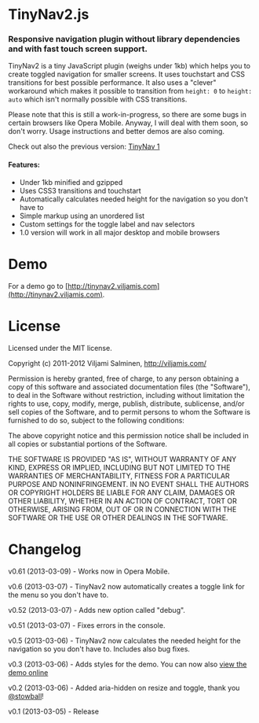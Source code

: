 # TinyNav2.js
### Responsive navigation plugin without library dependencies and with fast touch screen support.

TinyNav2 is a tiny JavaScript plugin (weighs under 1kb) which helps you to create toggled navigation for smaller screens. It uses touchstart and CSS transitions for best possible performance. It also uses a "clever" workaround which makes it possible to transition from `height: 0` to `height: auto` which isn't normally possible with CSS transitions.

Please note that this is still a work-in-progress, so there are some bugs in certain browsers like Opera Mobile. Anyway, I will deal with them soon, so don't worry. Usage instructions and better demos are also coming.

Check out also the previous version: [TinyNav 1](http://tinynav.viljamis.com)

#### Features:
 * Under 1kb minified and gzipped
 * Uses CSS3 transitions and touchstart
 * Automatically calculates needed height for the navigation so you don't have to
 * Simple markup using an unordered list
 * Custom settings for the toggle label and nav selectors
 * 1.0 version will work in all major desktop and mobile browsers



Demo
======

For a demo go to [http://tinynav2.viljamis.com](http://tinynav2.viljamis.com). 



License
======

Licensed under the MIT license.

Copyright (c) 2011-2012 Viljami Salminen, http://viljamis.com/

Permission is hereby granted, free of charge, to any person obtaining a copy of this software and associated documentation files (the "Software"), to deal in the Software without restriction, including without limitation the rights to use, copy, modify, merge, publish, distribute, sublicense, and/or sell copies of the Software, and to permit persons to whom the Software is furnished to do so, subject to the following conditions:

The above copyright notice and this permission notice shall be included in all copies or substantial portions of the Software.

THE SOFTWARE IS PROVIDED "AS IS", WITHOUT WARRANTY OF ANY KIND, EXPRESS OR IMPLIED, INCLUDING BUT NOT LIMITED TO THE WARRANTIES OF MERCHANTABILITY, FITNESS FOR A PARTICULAR PURPOSE AND NONINFRINGEMENT. IN NO EVENT SHALL THE AUTHORS OR COPYRIGHT HOLDERS BE LIABLE FOR ANY CLAIM, DAMAGES OR OTHER LIABILITY, WHETHER IN AN ACTION OF CONTRACT, TORT OR OTHERWISE, ARISING FROM, OUT OF OR IN CONNECTION WITH THE SOFTWARE OR THE USE OR OTHER DEALINGS IN THE SOFTWARE.


Changelog
======

v0.61 (2013-03-09) - Works now in Opera Mobile.

v0.6 (2013-03-07) - TinyNav2 now automatically creates a toggle link for the menu so you don't have to.

v0.52 (2013-03-07) - Adds new option called "debug".

v0.51 (2013-03-07) - Fixes errors in the console.

v0.5 (2013-03-06) - TinyNav2 now calculates the needed height for the navigation so you don't have to. Includes also bug fixes.

v0.3 (2013-03-06) - Adds styles for the demo. You can now also [view the demo online](http://tinynav2.viljamis.com)

v0.2 (2013-03-06) - Added aria-hidden on resize and toggle, thank you [@stowball](https://github.com/stowball)!

v0.1 (2013-03-05) - Release
